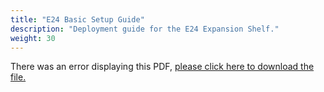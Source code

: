 ```yaml
---
title: "E24 Basic Setup Guide"
description: "Deployment guide for the E24 Expansion Shelf."
weight: 30
---
```


<object data="https://www.truenas.com/docs/files/E24BSGv1_0.pdf" type="application/pdf" width="95%" height="1000">
  There was an error displaying this PDF, <a href="https://www.truenas.com/docs/files/E24BSGv1_0.pdf">please click here to download the file.</a>
</object>
